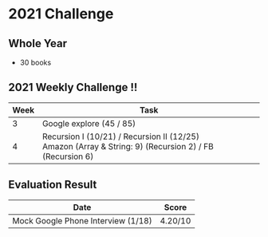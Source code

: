 # 2021 Challenge

## Whole Year

- 30 books

## 2021 Weekly Challenge !!

Week | Task
-----|-----
3 | Google explore (45 / 85)
4 | Recursion I (10/21) / Recursion II (12/25) <br> Amazon (Array & String: 9) (Recursion 2) / FB (Recursion 6)


## Evaluation Result

Date | Score
-----|-----
Mock Google Phone Interview (1/18) | 4.20/10

